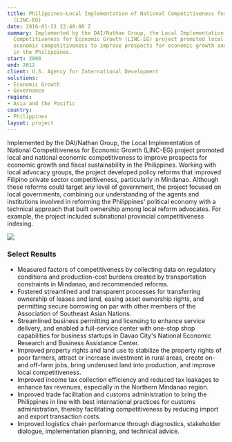 ```yaml
---
title: Philippines—Local Implementation of National Competitiveness for Economic Growth
  (LINC-EG)
date: 2016-01-21 22:40:00 Z
summary: Implemented by the DAI/Nathan Group, the Local Implementation of National
  Competitiveness for Economic Growth (LINC-EG) project promoted local and national
  economic competitiveness to improve prospects for economic growth and fiscal sustainability
  in the Philippines.
start: 2008
end: 2012
client: U.S. Agency for International Development
solutions:
- Economic Growth
- Governance
regions:
- Asia and the Pacific
country:
- Philippines
layout: project
---
```


Implemented by the DAI/Nathan Group, the Local Implementation of National Competitiveness for Economic Growth (LINC-EG) project promoted local and national economic competitiveness to improve prospects for economic growth and fiscal sustainability in the Philippines. Working with local advocacy groups, the project developed policy reforms that improved Filipino private sector competitiveness, particularly in Mindanao. Although these reforms could target any level of government, the project focused on local governments, combining our understanding of the agents and institutions involved in reforming the Philippines' political economy with a technical approach that built ownership among local reform advocates. For example, the project included subnational provincial competitiveness indexing.

![][1]

### Select Results

* Measured factors of competitiveness by collecting data on regulatory conditions and production-cost burdens created by transportation constraints in Mindanao, and recommended reforms.
* Fostered streamlined and transparent processes for transferring ownership of leases and land, easing asset ownership rights, and permitting secure borrowing on par with other members of the Association of Southeast Asian Nations.
* Streamlined business permitting and licensing to enhance service delivery, and enabled a full-service center with one-stop shop capabilities for business startups in Davao City's National Economic Research and Business Assistance Center.
* Improved property rights and land use to stabilize the property rights of poor farmers, attract or increase investment in rural areas, create on- and off-farm jobs, bring underused land into production, and improve local competitiveness.
* Improved income tax collection efficiency and reduced tax leakages to enhance tax revenues, especially in the Northern Mindanao region.
* Improved trade facilitation and customs administration to bring the Philippines in line with best international practices for customs administration, thereby facilitating competitiveness by reducing import and export transaction costs.
* Improved logistics chain performance through diagnostics, stakeholder dialogue, implementation planning, and technical advice.

[1]: https://assetify-dai.com/projects/PhilippinesLINC.jpg